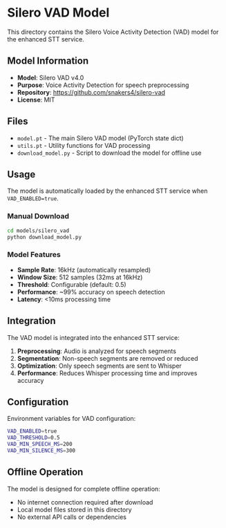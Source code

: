 # Silero VAD Model

This directory contains the Silero Voice Activity Detection (VAD) model for the enhanced STT service.

## Model Information

- **Model**: Silero VAD v4.0
- **Purpose**: Voice Activity Detection for speech preprocessing
- **Repository**: https://github.com/snakers4/silero-vad
- **License**: MIT

## Files

- `model.pt` - The main Silero VAD model (PyTorch state dict)
- `utils.pt` - Utility functions for VAD processing
- `download_model.py` - Script to download the model for offline use

## Usage

The model is automatically loaded by the enhanced STT service when `VAD_ENABLED=true`.

### Manual Download

```bash
cd models/silero_vad
python download_model.py
```

### Model Features

- **Sample Rate**: 16kHz (automatically resampled)
- **Window Size**: 512 samples (32ms at 16kHz)
- **Threshold**: Configurable (default: 0.5)
- **Performance**: ~99% accuracy on speech detection
- **Latency**: <10ms processing time

## Integration

The VAD model is integrated into the enhanced STT service:

1. **Preprocessing**: Audio is analyzed for speech segments
2. **Segmentation**: Non-speech segments are removed or reduced
3. **Optimization**: Only speech segments are sent to Whisper
4. **Performance**: Reduces Whisper processing time and improves accuracy

## Configuration

Environment variables for VAD configuration:

```bash
VAD_ENABLED=true
VAD_THRESHOLD=0.5
VAD_MIN_SPEECH_MS=200
VAD_MIN_SILENCE_MS=300
```

## Offline Operation

The model is designed for complete offline operation:
- No internet connection required after download
- Local model files stored in this directory
- No external API calls or dependencies

